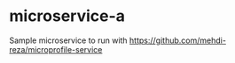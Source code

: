 # microservice-a

Sample microservice to run with https://github.com/mehdi-reza/microprofile-service
